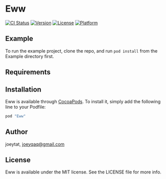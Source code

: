 # Eww

[![CI Status](http://img.shields.io/travis/joeytat/Eww.svg?style=flat)](https://travis-ci.org/joeytat/Eww)
[![Version](https://img.shields.io/cocoapods/v/Eww.svg?style=flat)](http://cocoapods.org/pods/Eww)
[![License](https://img.shields.io/cocoapods/l/Eww.svg?style=flat)](http://cocoapods.org/pods/Eww)
[![Platform](https://img.shields.io/cocoapods/p/Eww.svg?style=flat)](http://cocoapods.org/pods/Eww)

## Example

To run the example project, clone the repo, and run `pod install` from the Example directory first.

## Requirements

## Installation

Eww is available through [CocoaPods](http://cocoapods.org). To install
it, simply add the following line to your Podfile:

```ruby
pod "Eww"
```

## Author

joeytat, joeyqaq@gmail.com

## License

Eww is available under the MIT license. See the LICENSE file for more info.
